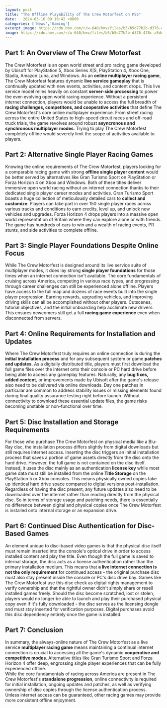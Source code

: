 ```yaml
---
layout: post
title: "The Offline Playability of The Crew Motorfest on PS5"
date:   2024-03-16 09:10:42 +0000
categories: ['News','Gaming']
excerpt_image: https://cdn.hmv.com/r/w-640/hmv/files/b5/b5d77b2b-d376-478c-a5dd-a298acf71cc1.png
image: https://cdn.hmv.com/r/w-640/hmv/files/b5/b5d77b2b-d376-478c-a5dd-a298acf71cc1.png
---
```


## Part 1: An Overview of The Crew Motorfest 
The Crew Motorfest is an open world street and pro racing game developed by Ubisoft for PlayStation 5, Xbox Series X|S, PlayStation 4, Xbox One, Stadia, Amazon Luna, and Windows. As an **online multiplayer racing game**, The Crew Motorfest features dynamic **live service gameplay** that is continually updated with new events, activities, and content drops. This live service model relies heavily on constant **server-side processing** to power the ever-evolving open world racing experience. 
Without a persistent internet connection, players would be unable to access the full breadth of **racing challenges, competitons, and cooperative activities** that define The Crew Motorfest's core online multiplayer experience. From street racing across the entire United States to high-speed circuit races and off-road truck trials, the game revolves around robust **asyncronous and synchronous multiplayer modes**. Trying to play The Crew Motorfest completely offline would severely limit the scope of activities available to players.
## Part 2: Alternative Single Player Racing Games
Knowing the online requirements of The Crew Motorfest, players looking for a comparable racing game with strong **offline single player content** would be better served by alternatives like Gran Turismo Sport on PlayStation or Forza Horizon 4 on Xbox and Windows. Both of these titles deliver immersive open world racing without an internet connection thanks to their dedicated single player career modes and activities. 
Gran Turismo Sport boasts a huge collection of meticulously detailed cars to **collect and customize**. Players can take part in over 150 single player races across various tracks and conditions to earn credits, level up, and unlock new vehicles and upgrades. Forza Horizon 4 drops players into a massive open world representation of Britain where they can explore alone or with friends. The game has hundreds of cars to win and a wealth of racing events, PR stunts, and side activities to complete offline.
## Part 3: Single Player Foundations Despite Online Focus 
While The Crew Motorfest is designed around its live service suite of multiplayer modes, it does lay strong **single player foundations** for those times when an internet connection isn't available. The core fundamentals of cruising across America, competing in various race types, and progressing through career challenges can still be experienced alone offline. 
Players have access to the full map and dozens of race events built into the single player progression. Earning rewards, upgrading vehicles, and improving driving skills can all be accomplished without other players. Cutscenes, tutorial objectives, and the initial onboarding help acclimate new drivers. This ensures newcomers still get a full **racing game experience** even when disconnected from servers.
## Part 4: Online Requirements for Installation and Updates
Where The Crew Motorfest truly requires an online connection is during the **initial installation process** and for any subsequent system or game **patches and updates**. As a digitally distributed title, players must first download the full game files over the internet onto their console or PC hard drive before being able to access any gameplay features.
Naturally, any **bug fixes, added content**, or improvements made by Ubisoft after the game's release also need to be delivered via online downloads. Day one patches in particular are common to address stability issues or missing elements found during final quality assurance testing right before launch. Without connectivity to download these essential update files, the game risks becoming unstable or non-functional over time.
## Part 5: Disc Installation and Storage Requirements 
For those who purchase The Crew Motorfest on physical media like a Blu-Ray disc, the installation process differs slightly from digital downloads but still requires internet access. Inserting the disc triggers an initial installation process that saves a portion of game assets directly from the disc onto the hard drive. 
However, the full game is not contained on the disc itself. Instead, it uses the disc mainly as an authentication **license key** while most game data must still be installed from the online **Title Storage** on the PlayStation 5 or Xbox consoles. This means physically owned copies take up identical hard drive space compared to digital versions post-installation. 
Regardless of having the disc present, any future updates also need to be downloaded over the internet rather than reading directly from the physical disc. So in terms of storage usage and patching needs, there is essentially no difference between digital and physical copies once The Crew Motorfest is installed onto internal storage or an expansion drive.
## Part 6: Continued Disc Authentication for Disc-Based Games
An element unique to disc-based video games is that the physical disc itself must remain inserted into the console's optical drive in order to access installed content and play the title. Even though the full game is saved to internal storage, the disc acts as a license authentication rather than the primary installation medium.
This means that **a live internet connection is not the only requirement** for continued access - the original purchase disc must also stay present inside the console or PC's disc drive bay. Games like The Crew Motorfest use this disc check as digital rights management to verify ownership and that the rightful owner didn't simply share or resell installed games freely.
Should the disc become scratched, lost or stolen, players would no longer be able to launch and play their purchased physical copy even if it's fully downloaded - the disc serves as the licensing dongle and must stay inserted for verification purposes. Digital purchases avoid this disc dependency entirely once the game is installed.
## Part 7: Conclusion 
In summary, the always-online nature of The Crew Motorfest as a live service **multiplayer racing game** means maintaining a continual internet connection is crucial to accessing all the game's dynamic **cooperative and competitive modes**. Alternative titles like Gran Turismo Sport and Forza Horizon 4 offer deep, engrossing single player experiences that can be fully experienced offline.  
While the core fundamentals of racing across America are present in The Crew Motorfest's **standalone progression**, online connectivity is required for initial installation, ongoing updates and patches, as well as verifying ownership of disc copies through the license authentication process. Unless internet access can be guaranteed, other racing games may provide more consistent offline enjoyment.